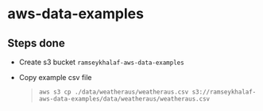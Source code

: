 # aws-data-examples

## Steps done
- Create s3 bucket `ramseykhalaf-aws-data-examples`

- Copy example csv file 
  > `aws s3 cp ./data/weatheraus/weatheraus.csv s3://ramseykhalaf-aws-data-examples/data/weatheraus/weatheraus.csv`

